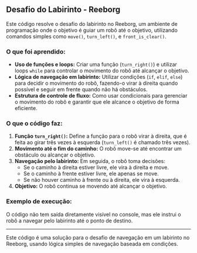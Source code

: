 ## Desafio do Labirinto - Reeborg

Este código resolve o desafio do labirinto no Reeborg, um ambiente de programação onde o objetivo é guiar um robô até o objetivo, utilizando comandos simples como `move()`, `turn_left()`, e `front_is_clear()`.

### O que foi aprendido:
- **Uso de funções e loops:** Criar uma função (`turn_right()`) e utilizar loops `while` para controlar o movimento do robô até alcançar o objetivo.
- **Lógica de navegação em labirinto:** Utilizar condições (`if`, `elif`, `else`) para decidir o movimento do robô, fazendo-o virar à direita quando possível e seguir em frente quando não há obstáculos.
- **Estrutura de controle de fluxo:** Como usar condicionais para gerenciar o movimento do robô e garantir que ele alcance o objetivo de forma eficiente.

### O que o código faz:
1. **Função `turn_right()`:** Define a função para o robô virar à direita, que é feita ao girar três vezes à esquerda (`turn_left()` é chamado três vezes).
2. **Movimento até o fim do caminho:** O robô move-se até encontrar um obstáculo ou alcançar o objetivo.
3. **Navegação pelo labirinto:** Em seguida, o robô toma decisões:
   - Se o caminho à direita estiver livre, ele vira à direita e move.
   - Se o caminho à frente estiver livre, ele apenas se move.
   - Se não houver caminho à frente ou à direita, ele vira à esquerda.
4. **Objetivo:** O robô continua se movendo até alcançar o objetivo.

### Exemplo de execução:
O código não tem saída diretamente visível no console, mas ele instrui o robô a navegar pelo labirinto até o ponto de destino.

---

Este código é uma solução para o desafio de navegação em um labirinto no Reeborg, usando lógica simples de navegação baseada em condições.
